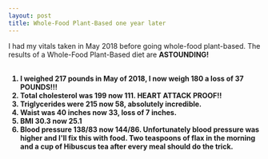 ```yaml
---
layout: post
title: Whole-Food Plant-Based one year later
---
```

I had my vitals taken in May 2018 before going whole-food plant-based.  The results of a Whole-Food Plant-Based diet are <b>ASTOUNDING!<B>
<br><br>
1. I weighed 217 pounds in May of 2018, I now weigh 180 a loss of 37 POUNDS!!! 
2. Total cholesterol was 199 now 111.  HEART ATTACK PROOF!!
3. Triglycerides were 215 now 58, absolutely incredible.
4. Waist was 40 inches now 33, loss of 7 inches.
5. BMI 30.3 now 25.1
6. Blood pressure 138/83 now 144/86.  Unfortunately blood pressure was higher and I'll fix this with food. Two teaspoons of flax in the morning and a cup of Hibuscus tea after every meal should do the trick. 
